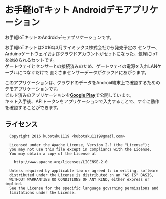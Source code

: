 お手軽IoTキット Androidデモアプリケーション
=================

お手軽IoTキットのAndroidデモアプリケーションです。  

お手軽IoTキットは2016年3月サイミックス株式会社から発売予定の
センサー、Arduinoゲートウェイおよびクラウドアカウントがセットになった、気軽にIoTを始められるセットです。  
ゲートウェイとセンサーとの接続済みのため、ゲートウェイの電源を入れLANケーブルにつなぐだけで
直ぐさまセンサーデータがクラウドにあがります。

このアプリケーションは、クラウドのデータをAndroid端末上で確認するためのデモアプリケーションです。  
ビルド済みのアプリケーションを[**Google Play**](https://play.google.com/store/apps/details?id=com.kubotaku.android.sample.sensordataviewer)で公開しています。  
キット入手後、APIトークンをアプリケーションで入力することで、すぐに動作を確認することができます。


ライセンス
-----------------------------------
      Copyright 2016 kubotaku1119 <kubotaku1119@gmail.com>
      
      Licensed under the Apache License, Version 2.0 (the "License");
      you may not use this file except in compliance with the License.
      You may obtain a copy of the License at
      
        http://www.apache.org/licenses/LICENSE-2.0
        
      Unless required by applicable law or agreed to in writing, software
      distributed under the License is distributed on an "AS IS" BASIS,
      WITHOUT WARRANTIES OR CONDITIONS OF ANY KIND, either express or implied.
      See the License for the specific language governing permissions and
      limitations under the License.
